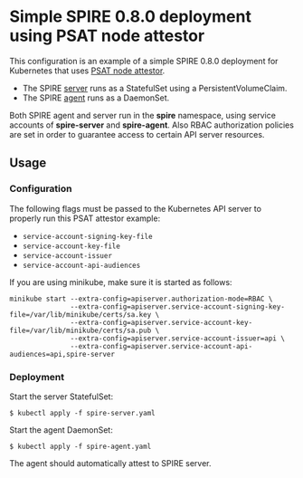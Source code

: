 # Simple SPIRE 0.8.0 deployment using PSAT node attestor

This configuration is an example of a simple SPIRE 0.8.0 deployment for Kubernetes that uses [PSAT node attestor](https://github.com/spiffe/spire/blob/0.8.0/doc/plugin_server_nodeattestor_k8s_psat.md).

+ The SPIRE [server](spire-server.yaml) runs as a StatefulSet using a
  PersistentVolumeClaim.
+ The SPIRE [agent](spire-agent.yaml) runs as a DaemonSet.

Both SPIRE agent and server run in the **spire** namespace, using service
accounts of **spire-server** and **spire-agent**.
Also RBAC authorization policies are set in order to guarantee access to certain API server resources.

## Usage

### Configuration

The following flags must be passed to the Kubernetes API server to properly run this PSAT attestor example:
+ `service-account-signing-key-file`
+ `service-account-key-file`
+ `service-account-issuer`
+ `service-account-api-audiences`

If you are using minikube, make sure it is started as follows:
```
minikube start --extra-config=apiserver.authorization-mode=RBAC \
               --extra-config=apiserver.service-account-signing-key-file=/var/lib/minikube/certs/sa.key \
               --extra-config=apiserver.service-account-key-file=/var/lib/minikube/certs/sa.pub \
               --extra-config=apiserver.service-account-issuer=api \
               --extra-config=apiserver.service-account-api-audiences=api,spire-server
```

### Deployment

Start the server StatefulSet:

```
$ kubectl apply -f spire-server.yaml
```

Start the agent DaemonSet:

```
$ kubectl apply -f spire-agent.yaml
```

The agent should automatically attest to SPIRE server.